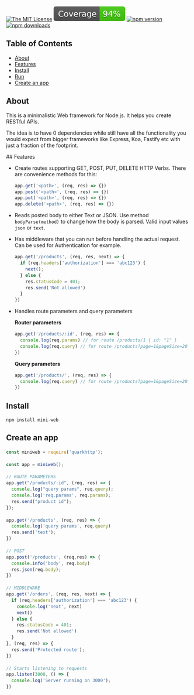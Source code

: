[![The MIT License](https://img.shields.io/badge/license-MIT-orange.svg?color=blue&style=flat-square)](http://opensource.org/licenses/MIT)
![Coverage](./badges/coverage.svg)
[![npm version](https://badge.fury.io/js/quarkhttp.svg)](https://www.npmjs.com/package/quarkhttp)
[![npm downloads](https://img.shields.io/npm/dm/quarkhttp?color=blue&label=npm%20downloads&style=flat-square)](https://www.npmjs.com/package/quarkhttp)

## Table of Contents

- [About](#about)
- [Features](#features)
- [Install](#install)
- [Run](#run)
- [Create an app](#create-an-app)

## About

This is a minimalistic Web framework for Node.js. It helps you create RESTful APIs.

The idea is to have 0 dependencies while still have all the functionality you would expect from bigger frameworks like Express, Koa, Fastify etc with just a fraction of the footprint.

## Features

- Create routes supporting GET, POST, PUT, DELETE HTTP Verbs. There are convenience methods for this:

   ```javascript
   app.get('<path>', (req, res) => {})
   app.post('<path>', (req, res) => {})
   app.put('<path>', (req, res) => {})
   app.delete('<path>', (req, res) => {})
   ```

- Reads posted body to either Text or JSON. Use method `bodyParse(method)` to change how the body is parsed. Valid input values `json` or `text`.
- Has middleware that you can run before handling the actual request. Can be used for Authentication for example.

   ```javascript
   app.get('/products', (req, res, next) => {
     if (req.headers['authorization'] === 'abc123') {
       next();
     } else {
       res.statusCode = 401;
       res.send('Not allowed')
     }
   })
   ```

- Handles route parameters and query parameters

   **Router parameters**

   ```javascript
   app.get('/products/:id', (req, res) => {
     console.log(req.params) // for route /products/1 { id: "1" }
     console.log(req.query) // for route /products?page=1&pageSize=20 { page: "1", pageSize: "20"}
   })
   ```

   **Query parameters** 

   ```javascript
   app.get('/products/', (req, res) => {
     console.log(req.query) // for route /products?page=1&pageSize=20 { page: "1", pageSize: "20"}
   })
   ```

## Install

```
npm install mini-web
```

## Create an app

```javascript
const miniweb = require('quarkhttp');

const app = miniweb();

// ROUTE PARAMETERS
app.get("/products/:id", (req, res) => {
  console.log("query params", req.query);
  console.log('req.params', req.params);
  res.send("product id");
});

app.get('/products', (req, res) => {
  console.log('query params', req.query)
  res.send('text');
})

// POST
app.post('/products', (req,res) => {
  console.info('body', req.body)
  res.json(req.body);
})

// MIDDLEWARE
app.get('/orders', (req, res, next) => {
  if (req.headers['authorization'] === 'abc123') {
    console.log('next', next)
    next()
  } else {
    res.statusCode = 401;
    res.send('Not allowed')
  }
}, (req, res) => {
  res.send('Protected route');
})

// Starts listening to requests
app.listen(3000, () => {
  console.log('Server running on 3000');
})
```